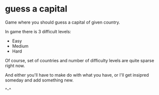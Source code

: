 # guess a capital
Game where you should guess a capital of given country.

In game there is 3 difficult levels:
- Easy
- Medium
- Hard

Of course, set of countries and number of difficulty levels are quite sparse right now.

And either you'll have to make do with what you have, or I'll get insipred someday and add something new.

^-^
